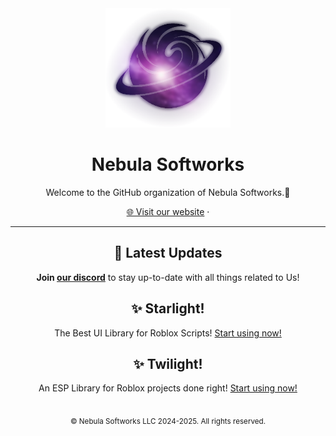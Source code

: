 <div align="center">
  <picture>
  <source media="(prefers-color-scheme: dark)" srcset="https://github.com/Nebula-Softworks/.github/blob/master/assets/Nebula%20Softworks%20No%20Background.png?raw=true" />
  <img alt="Logo" width="200" src="https://github.com/Nebula-Softworks/.github/blob/master/assets/Nebula%20Softworks%20No%20Background%20Inverted.png?raw=true"/>
  </picture>

  <h1>Nebula Softworks</h1>

  <p>Welcome to the GitHub organization of Nebula Softworks.🌌</p>

  <a href="https://nebulasoftworks.xyz">🌐 Visit our website</a> · 

  <hr>
  
  ## 🌠 Latest Updates
  **Join [our discord](https://dsc.gg/nebulasoftworks)** to stay up-to-date with all things related to Us!

  ## ✨ Starlight!
  The Best UI Library for Roblox Scripts! [Start using now!](https://github.com/Nebula-Softworks/Starlight-Interface-Suite)

  ## ✨ Twilight!
  An ESP Library for Roblox projects done right! [Start using now!](https://github.com/Nebula-Softworks/Twilight-ESP)

  <br>
  <sub>© Nebula Softworks LLC 2024-2025. All rights reserved.</sub><br>
</div>
